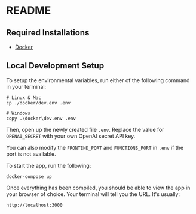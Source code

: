 # README

## Required Installations

-   [Docker](https://docs.docker.com/get-docker/)

## Local Development Setup

To setup the environmental variables, run either of the following command in your terminal:

```
# Linux & Mac
cp ./docker/dev.env .env

# Windows
copy .\docker\dev.env .env
```

Then, open up the newly created file `.env`. Replace the value for `OPENAI_SECRET` with your own OpenAI secret API key.

You can also modify the `FRONTEND_PORT` and `FUNCTIONS_PORT` in `.env` if the port is not available.

To start the app, run the following:

```
docker-compose up
```

Once everything has been compiled, you should be able to view the app in your browser of choice. Your terminal will tell you the URL. It's usually:

```
http://localhost:3000
```
